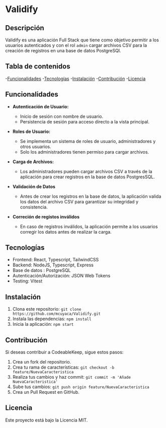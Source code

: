 # Validify

## Descripción

Validify es una aplicación Full Stack que tiene como objetivo permitir a los usuarios autenticados y con el rol `admin` cargar archivos CSV para la creación de registros en una base de datos PostgreSQl.

## Tabla de contenidos

-[Funcionalidades](#funcionalidades) -[Tecnologías](#tecnologías) -[Instalación](#instalación) -[Contribución](#contribución) -[Licencia](#licencia)

## Funcionalidades

- **Autenticación de Usuario:**

  - Inicio de sesión con nombre de usuario.
  - Persistencia de sesión para acceso directo a la vista principal.

- **Roles de Usuario:**

  - Se implementa un sistema de roles de usuario, administradores y otros usuarios.
  - Solo los administradores tienen permiso para cargar archivos.

- **Carga de Archivos:**

  - Los administradores pueden cargar archivos CSV a través de la aplicación para crear registros en la base de datos PostgresSQL.

- **Validación de Datos**

  - Antes de crear los registros en la base de datos, la aplicación valida los datos del archivo CSV para garantizar su integridad y consistencia.

- **Correción de registos inválidos**
  - En caso de registros inválidos, la aplicación permite a los usuarios corregir los datos antes de realizar la carga.

## Tecnologías

- Frontend: React, Typescript, TailwindCSS
- Backend: NodeJS, Typescript, Express
- Base de datos : PostgreSQL
- Autenticación/Autorización: JSON Web Tokens
- Testing: Vitest

## Instalación

1. Clona este repositorio: `git clone https://github.com/mcuyaca/Validify.git`
2. Instala las dependencias: `npm install`
3. Inicia la aplicación: `npm start`

## Contribución

Si deseas contribuir a CodeableKeep, sigue estos pasos:

1. Crea un fork del repositorio.
2. Crea tu rama de características: `git checkout -b feature/NuevaCaracteristica`
3. Realiza tus cambios y haz commit: `git commit -m 'Añade NuevaCaracteristica'`
4. Sube tus cambios: `git push origin feature/NuevaCaracteristica`
5. Crea un Pull Request en GitHub.

## Licencia

Este proyecto está bajo la Licencia MIT.
